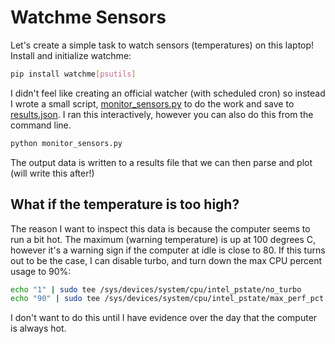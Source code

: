 # Watchme Sensors

Let's create a simple task to watch sensors (temperatures) on this laptop!
Install and initialize watchme:

```bash
pip install watchme[psutils]
```

I didn't feel like creating an official watcher (with scheduled cron)
so instead I wrote a small script, [monitor_sensors.py](monitor_sensors.py)
to do the work and save to [results.json](results.json). I ran this interactively, 
however you can also do this from the command line.

```bash
python monitor_sensors.py
```

The output data is written to a results file that we can then parse and plot
(will write this after!)

## What if the temperature is too high?

The reason I want to inspect this data is because the computer seems to run a bit
hot. The maximum (warning temperature) is up at 100 degrees C, however it's a warning
sign if the computer at idle is close to 80. If this turns out to be the
case, I can disable turbo, and turn down the max CPU percent usage to 90%:

```bash
echo "1" | sudo tee /sys/devices/system/cpu/intel_pstate/no_turbo
echo "90" | sudo tee /sys/devices/system/cpu/intel_pstate/max_perf_pct
```

I don't want to do this until I have evidence over the day that the computer
is always hot.
